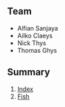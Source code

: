 ## Team
- Alfian Sanjaya
- Ailko Claeys
- Nick Thys
- Thomas Ghys

## Summary
1. [Index](https://ailko.github.io/Under-The-Sea-Documentation/)
2. [Fish](https://ailko.github.io/Under-The-Sea-Documentation/Fish)
